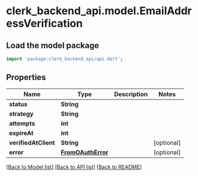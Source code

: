 # clerk_backend_api.model.EmailAddressVerification

## Load the model package
```dart
import 'package:clerk_backend_api/api.dart';
```

## Properties
Name | Type | Description | Notes
------------ | ------------- | ------------- | -------------
**status** | **String** |  | 
**strategy** | **String** |  | 
**attempts** | **int** |  | 
**expireAt** | **int** |  | 
**verifiedAtClient** | **String** |  | [optional] 
**error** | [**FromOAuthError**](FromOAuthError.md) |  | [optional] 

[[Back to Model list]](../README.md#documentation-for-models) [[Back to API list]](../README.md#documentation-for-api-endpoints) [[Back to README]](../README.md)


